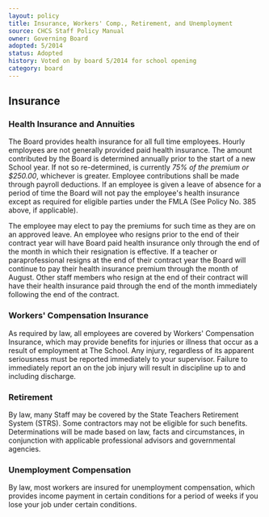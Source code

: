 ```yaml
---
layout: policy
title: Insurance, Workers' Comp., Retirement, and Unemployment
source: CHCS Staff Policy Manual
owner: Governing Board
adopted: 5/2014
status: Adopted
history: Voted on by board 5/2014 for school opening
category: board
---
```

## Insurance

### Health Insurance and Annuities
The Board provides health insurance for all full time employees.  Hourly employees are not generally provided paid health insurance.  The amount contributed by the Board is determined annually prior to the start of a new School year.  If not so re-determined, is currently *75% of the premium or $250.00*, whichever is greater.  Employee contributions shall be made through payroll deductions.  If an employee is given a leave of absence for a period of time the Board will not pay the employee's health insurance except as required for eligible parties under the FMLA (See Policy No. 385 above, if applicable).  

The employee may elect to pay the premiums for such time as they are on an approved leave.  An employee who resigns prior to the end of their contract year will have Board paid health insurance only through the end of the month in which their resignation is effective.  If a teacher or paraprofessional resigns at the end of their contract year the Board will continue to pay their health insurance premium through the month of August.  Other staff members who resign at the end of their contract will have their health insurance paid through the end of the month immediately following the end of the contract.

### Workers' Compensation Insurance

As required by law, all employees are covered by Workers' Compensation Insurance, which may provide benefits for injuries or illness that occur as a result of employment at The School.  Any injury, regardless of its apparent seriousness must be reported immediately to your supervisor.  Failure to immediately report an on the job injury will result in discipline up to and including discharge.

### Retirement

By law, many Staff may be covered by the State Teachers Retirement System (STRS).  Some contractors may not be eligible for such benefits.  Determinations will be made based on law, facts and circumstances, in conjunction with applicable professional advisors and governmental agencies.

### Unemployment Compensation

By law, most workers are insured for unemployment compensation, which provides income payment in certain conditions for a period of weeks if you lose your job under certain conditions.
